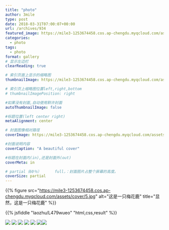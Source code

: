 ```yaml
---
title: "photo"
author: 3mile
type: post
date: 2018-03-31T07:00:07+00:00
url: /archives/934
featured_image: https://mile3-1253674458.cos.ap-chengdu.myqcloud.com/assets/media/P1020192-300x169.jpg
categories:
  - photo
tags:
  - photo
format: gallery
# 显示左边栏
clearReading: true

# 索引页面上显示的缩略图
thumbnailImage: https://mile3-1253674458.cos.ap-chengdu.myqcloud.com/assets/media/P1020192-300x169.jpg

# 索引页上缩略图位置left,right,bottom
# thumbnailImagePosition: right

#如果没有封面,自动使用默许封面
autoThumbnailImage: false

#标题位置(left center right)
metaAlignment: center

# 封面图像相对路径
coverImage: https://mile3-1253674458.cos.ap-chengdu.myqcloud.com/assets/cover/5.jpg

#封面说明内容
coverCaption: "A beautiful cover"

#标题在封面内(in),还是封面外(out)
coverMeta: in

# partial（60％）		full，：封面图片占整个屏幕的高度。
coverSize: partial
---
```

{{% figure src="https://mile3-1253674458.cos.ap-chengdu.myqcloud.com/assets/cover/5.jpg" alt="这是一只梅花鹿" title="显然，这是一只梅花鹿" %}}

{{% jsfiddle "laozhu/L479wueo" "html,css,result" %}}

 ![](https://mile3-1253674458.cos.ap-chengdu.myqcloud.com/assets/media/P1020192.jpg) ![](https://mile3-1253674458.cos.ap-chengdu.myqcloud.com/assets/media/P1020191-300x169.jpg) ![](https://mile3-1253674458.cos.ap-chengdu.myqcloud.com/assets/media/P1020190-300x169.jpg) ![](https://mile3-1253674458.cos.ap-chengdu.myqcloud.com/assets/media/P1020189-300x169.jpg) ![](https://mile3-1253674458.cos.ap-chengdu.myqcloud.com/assets/media/P1020185-300x169.jpg) ![](https://mile3-1253674458.cos.ap-chengdu.myqcloud.com/assets/media/P1020186-300x169.jpg)![](https://mile3-1253674458.cos.ap-chengdu.myqcloud.com/assets/media/P1020187-300x169.jpg)